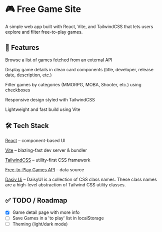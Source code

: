 # 🎮 Free Game Site

A simple web app built with React, Vite, and TailwindCSS that lets users explore and filter free-to-play games.

## 🚀 Features

Browse a list of games fetched from an external API

Display game details in clean card components (title, developer, release date, description, etc.)

Filter games by categories (MMORPG, MOBA, Shooter, etc.) using checkboxes

Responsive design styled with TailwindCSS

Lightweight and fast build using Vite

## 🛠️ Tech Stack

[React](https://react.dev/)
 – component-based UI

[Vite](https://vitejs.dev/)
 – blazing-fast dev server & bundler

[TailwindCSS](https://tailwindcss.com/)
 – utility-first CSS framework

[Free-to-Play Games API](https://www.freetogame.com/api-doc)
 – data source

 [Dasiy Ui](https://daisyui.com)
 – DaisyUI is a collection of CSS class names. These class names are a high-level abstraction of Tailwind CSS utility classes.

 ## ✅ TODO / Roadmap

- [X] Game detail page with more info
- [ ] Save Games in a 'to play' list in localStorage
- [ ] Theming (light/dark mode)
